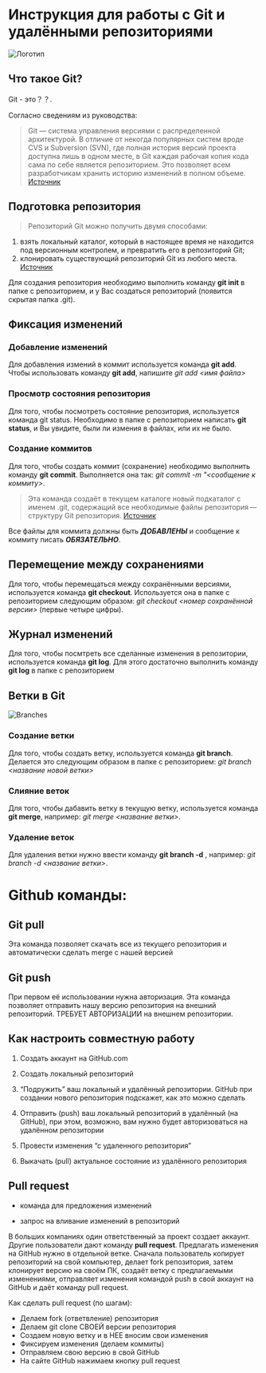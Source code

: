
# Инструкция для работы с Git и удалёнными репозиториями #

![Логотип](https://static.tildacdn.com/tild3662-3561-4133-b036-376130613930/noroot.png)

## Что такое Git? 
Git - это？？.

Согласно сведениям из руководства:
>Git — система управления версиями с распределенной архитектурой. В отличие от некогда популярных систем вроде CVS и Subversion (SVN), где полная история версий проекта доступна лишь в одном месте, в Git каждая рабочая копия кода сама по себе является репозиторием. Это позволяет всем разработчикам хранить историю изменений в полном объеме. [Источник](https://git-scm.com/book/ru/v2/Основы-Git-Создание-Git-репозитория)


## Подготовка репозитория

>Репозиторий Git можно получить двумя способами: 
1) взять локальный каталог, который в настоящее время не находится под версионным контролем, и превратить его в репозиторий Git; 
2) клонировать существующий репозиторий Git из любого места. 
[Источник](https://git-scm.com/book/ru/v2/Основы-Git-Создание-Git-репозитория)

Для создания репозитория необходимо выполнить команду **git init** в папке с репозиторием, и у Вас создаться репозиторий (появится скрытая папка .git).

## Фиксация изменений

### Добавление изменений
Для добавления измений в коммит используется команда **git add**. Чтобы использовать команду **git add**, напишите *git add <имя файла>*

### Просмотр состояния репозитория
Для того, чтобы посмотреть состояние репозитория, используется команда git status. Необходимо в папке с репозиторием написать **git status**, и Вы увидите, были ли измения в файлах, или их не было.

### Создание коммитов
Для того, чтобы создать коммит (сохранение) необходимо выполнить команду **git commit**. Выполняется она так: *git commit -m "<сообщение к коммиту>*. 
>Эта команда создаёт в текущем каталоге новый подкаталог с именем .git, содержащий все необходимые файлы репозитория — структуру Git репозитория. [Источник](https://git-scm.com/book/ru/v2/Основы-Git-Создание-Git-репозитория)

Все файлы для коммита должны быть ***ДОБАВЛЕНЫ*** и сообщение к коммиту писать ***ОБЯЗАТЕЛЬНО***.
## Перемещение между сохранениями
Для того, чтобы перемещаться между сохранёнными версиями, используется команда **git checkout**. Используется она в папке с репозиторием следующим образом: *git checkout <номер сохранённой версии>* (первые четыре цифры).

## Журнал изменений
Для того, чтобы посмтреть все сделанные изменения в репозитории, используется команда **git log**. Для этого достаточно выполнить команду **git log** в папке с репозиторием

## Ветки в Git

![Branches](https://i.ytimg.com/vi/8QNgUPA4Ago/hqdefault.jpg)

### Создание ветки

Для того, чтобы создать ветку, используется команда **git branch**. Делается это следующим образом в папке с репозиторием: *git branch <название новой ветки>*

### Слияние веток

Для того, чтобы дабавить ветку в текущую ветку, используется команда **git merge**, например: *git merge <название ветки>*.

### Удаление веток
Для удаления ветки нужно ввести команду **git branch -d** , например: *git branch -d <название ветки>*.

# Github команды:

## Git pull 

Эта команда позволяет скачать все из текущего репозитория и автоматически сделать merge с нашей версией

## Git push 
При первом её использовании нужна авторизация.
Эта команда позволяет отправить нашу версию репозитория на внешний репозиторий. ТРЕБУЕТ АВТОРИЗАЦИИ на внешнем репозитории.

## Как настроить совместную работу

1. Создать аккаунт на GitHub.com
2. Создать локальный репозиторий
3. “Подружить” ваш локальный и удалённый репозитории.
GitHub при создании нового репозитория подскажет, как это можно сделать
    
4. Отправить (push) ваш локальный репозиторий в удалённый (на GitHub), при этом, возможно, вам нужно будет авторизоваться на удалённом репозитории
5. Провести изменения “с удаленного репозитория”
6. Выкачать (pull) актуальное состояние из удалённого репозитория

## Pull request

- команда для предложения изменений 

- запрос на вливание изменений в репозиторий

В больших компаниях один ответственный за проект создает аккаунт. Другие пользователи дают команду **pull request**. Предлагать изменения на GitHub нужно в отдельной ветке. 
Сначала пользователь копирует репозиторий на свой компьютер, делает fork репозитория, затем клонирует версию на своём ПК, создаёт ветку с предлагаемыми изменениями, отправляет изменения командой push в свой аккаунт на GitHub и даёт команду pull request.

Как сделать pull request (по шагам):

- Делаем fork (ответвление) репозитория
- Делаем git clone СВОЕЙ версии репозитория
- Создаем новую ветку и в НЕЕ вносим свои изменения
- Фиксируем изменения (делаем коммиты)
- Отправляем свою версию в свой GitHub
- На сайте GitHub нажимаем кнопку pull request
